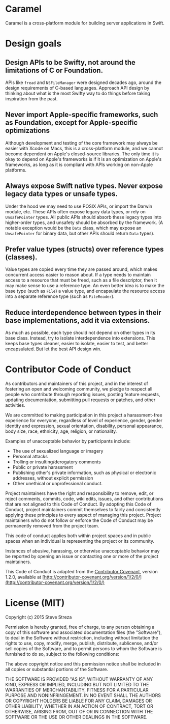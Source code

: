 # Caramel

Caramel is a cross-platform module for building server applications in Swift.

# Design goals

## Design APIs to be Swifty, not around the limitations of C or Foundation.

APIs like `fread` and `NSFileManager` were designed decades ago, around the design requirements of C-based languages. Approach API design by thinking about what is the most Swifty way to do things before taking inspiration from the past.

## Never import Apple-specific frameworks, such as Foundation, except for Apple-specific optimizations

Although development and testing of the core framework may always be easier with Xcode on Macs, this is a cross-platform module, and we cannot become dependent on Apple's closed-source libraries. The only time it is okay to depend on Apple's frameworks is if it is an optimization on Apple's frameworks, as long as it is compliant with APIs working on non-Apple platforms.

## Always expose Swift native types. Never expose legacy data types or unsafe types.

Under the hood we may need to use POSIX APIs, or import the Darwin module, etc. These APIs often expose legacy data types, or rely on `UnsafePointer` types. All public APIs should absorb these legacy types into higher-order types, and unsafety should be absorbed by the framework. (A notable exception would be the `Data` class, which may expose an `UnsafePointer` for binary data, but other APIs should return `Data` types).

## Prefer value types (structs) over reference types (classes).

Value types are copied every time they are passed around, which makes concurrent access easier to reason about. If a type needs to maintain access to a resource that must be freed, such as a file descriptor, then it may make sense to use a reference type. An even better idea is to make the base type (such as `File`) a value type, and encapsulate the resource access into a separate reference type (such as `FileReader`).

## Reduce interdependence between types in their base implementations, add it via extensions.

As much as possible, each type should not depend on other types in its base class. Instead, try to isolate interdependence into extensions. This keeps base types cleaner, easier to isolate, easier to test, and better encapsulated. But let the best API design win.

# Contributor Code of Conduct

As contributors and maintainers of this project, and in the interest of fostering an open and welcoming community, we pledge to respect all people who contribute through reporting issues, posting feature requests, updating documentation, submitting pull requests or patches, and other activities.

We are committed to making participation in this project a harassment-free experience for everyone, regardless of level of experience, gender, gender identity and expression, sexual orientation, disability, personal appearance, body size, race, ethnicity, age, religion, or nationality.

Examples of unacceptable behavior by participants include:

* The use of sexualized language or imagery
* Personal attacks
* Trolling or insulting/derogatory comments
* Public or private harassment
* Publishing other's private information, such as physical or electronic addresses, without explicit permission
* Other unethical or unprofessional conduct.

Project maintainers have the right and responsibility to remove, edit, or reject comments, commits, code, wiki edits, issues, and other contributions that are not aligned to this Code of Conduct. By adopting this Code of Conduct, project maintainers commit themselves to fairly and consistently applying these principles to every aspect of managing this project. Project maintainers who do not follow or enforce the Code of Conduct may be permanently removed from the project team.

This code of conduct applies both within project spaces and in public spaces when an individual is representing the project or its community.

Instances of abusive, harassing, or otherwise unacceptable behavior may be reported by opening an issue or contacting one or more of the project maintainers.

This Code of Conduct is adapted from the [Contributor Covenant](http://contributor-covenant.org), version 1.2.0, available at [http://contributor-covenant.org/version/1/2/0/](http://contributor-covenant.org/version/1/2/0/)

# License (MIT) 

Copyright (c) 2015 Steve Streza

Permission is hereby granted, free of charge, to any person obtaining a copy
of this software and associated documentation files (the "Software"), to deal
in the Software without restriction, including without limitation the rights
to use, copy, modify, merge, publish, distribute, sublicense, and/or sell
copies of the Software, and to permit persons to whom the Software is
furnished to do so, subject to the following conditions:

The above copyright notice and this permission notice shall be included in
all copies or substantial portions of the Software.

THE SOFTWARE IS PROVIDED "AS IS", WITHOUT WARRANTY OF ANY KIND, EXPRESS OR
IMPLIED, INCLUDING BUT NOT LIMITED TO THE WARRANTIES OF MERCHANTABILITY,
FITNESS FOR A PARTICULAR PURPOSE AND NONINFRINGEMENT. IN NO EVENT SHALL THE
AUTHORS OR COPYRIGHT HOLDERS BE LIABLE FOR ANY CLAIM, DAMAGES OR OTHER
LIABILITY, WHETHER IN AN ACTION OF CONTRACT, TORT OR OTHERWISE, ARISING FROM,
OUT OF OR IN CONNECTION WITH THE SOFTWARE OR THE USE OR OTHER DEALINGS IN
THE SOFTWARE.


